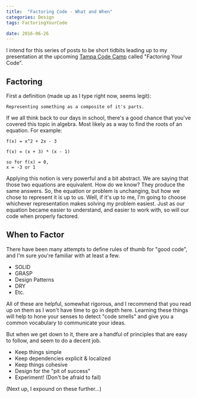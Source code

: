 ```yaml
---
title:  "Factoring Code - What and When"
categories: Design
tags: FactoringYourCode

date: 2016-06-26
---
```


I intend for this series of posts to be short tidbits leading up to my presentation at the upcoming [Tampa Code Camp][1] called "Factoring Your Code".

Factoring
---------------

First a definition (made up as I type right now, seems legit):

`Representing something as a composite of it's parts.`

If we all think back to our days in school, there's a good chance that you've covered this topic in algebra. Most likely as a way to find the roots of an equation.  For example:

```
f(x) = x^2 + 2x - 3

f(x) = (x + 3) * (x - 1)

so for f(x) = 0, 
x = -3 or 1
```

Applying this notion is very powerful and a bit abstract.  We are saying that those two equations are equivalent.  How do we know?  They produce the same answers.  So, the equation or problem is unchanging, but how we chose to represent it is up to us.  Well, if it's up to me, I'm going to choose whichever representation makes solving my problem easiest.  Just as our equation became easier to understand, and easier to work with, so will our code when properly factored.

When to Factor
----------------------

There have been many attempts to define rules of thumb for "good code", and I'm sure you're familiar with at least a few.

* SOLID
* GRASP
* Design Patterns
* DRY
* Etc.

All of these are helpful, somewhat rigorous, and I recommend that you read up on them as I won't have time to go in depth here.  Learning these things will help to hone your senses to detect "code smells" and give you a common vocabulary to communicate your ideas.

But when we get down to it, there are a handful of principles that are easy to follow, and seem to do a decent job.

* Keep things simple
* Keep dependencies explicit & localized
* Keep things cohesive
* Design for the "pit of success"
* Experiment! (Don't be afraid to fail)

(Next up, I expound on these further...)

[1]: http://www.tampacodecamp.net